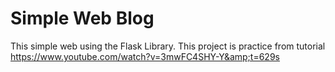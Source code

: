 # Simple Web Blog
This simple web using the Flask Library. This project is practice from tutorial https://www.youtube.com/watch?v=3mwFC4SHY-Y&amp;t=629s
